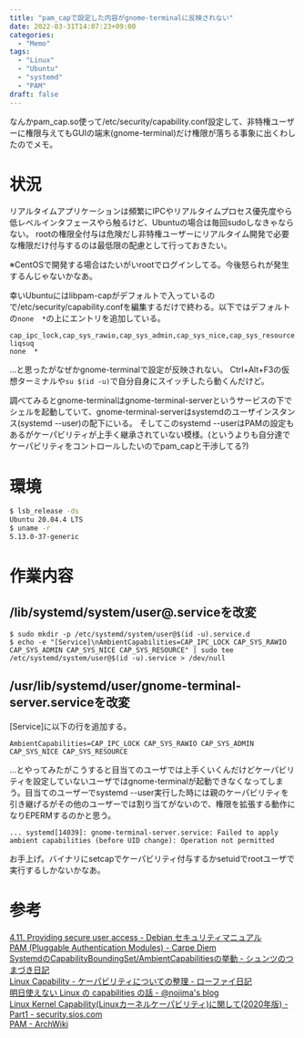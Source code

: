 ```yaml
---
title: "pam_capで設定した内容がgnome-terminalに反映されない"
date: 2022-03-31T14:07:23+09:00
categories:
  - "Memo"
tags:
  - "Linux"
  - "Ubuntu"
  - "systemd"
  - "PAM"
draft: false
---
```


なんかpam_cap.so使って/etc/security/capability.conf設定して、非特権ユーザーに権限与えてもGUIの端末(gnome-terminal)だけ権限が落ちる事象に出くわしたのでメモ。

<!--more-->

# 状況

リアルタイムアプリケーションは頻繁にIPCやリアルタイムプロセス優先度やら低レベルインタフェースやら触るけど、Ubuntuの場合は毎回sudoしなきゃならない。
rootの権限全付与は危険だし非特権ユーザーにリアルタイム開発で必要な権限だけ付与するのは最低限の配慮として行っておきたい。

※CentOSで開発する場合はたいがいrootでログインしてる。今後怒られが発生するんじゃないかなあ。

幸いUbuntuにはlibpam-capがデフォルトで入っているので/etc/security/capability.confを編集するだけで終わる。以下ではデフォルトの`none  *`の上にエントリを追加している。
```
cap_ipc_lock,cap_sys_rawio,cap_sys_admin,cap_sys_nice,cap_sys_resource  liqsuq
none  *
```

…と思ったがなぜかgnome-terminalで設定が反映されない。
Ctrl+Alt+F3の仮想ターミナルや`su $(id -u)`で自分自身にスイッチしたら動くんだけど。

調べてみるとgnome-terminalはgnome-terminal-serverというサービスの下でシェルを起動していて、gnome-terminal-serverはsystemdのユーザインスタンス(systemd --user)の配下にいる。
そしてこのsystemd --userはPAMの設定もあるがケーパビリティが上手く継承されていない模様。(というよりも自分達でケーパビリティをコントロールしたいのでpam_capと干渉してる?)

# 環境

``` bash
$ lsb_release -ds
Ubuntu 20.04.4 LTS
$ uname -r
5.13.0-37-generic
```

# 作業内容
## /lib/systemd/system/user@.serviceを改変
```
$ sudo mkdir -p /etc/systemd/system/user@$(id -u).service.d
$ echo -e "[Service]\nAmbientCapabilities=CAP_IPC_LOCK CAP_SYS_RAWIO CAP_SYS_ADMIN CAP_SYS_NICE CAP_SYS_RESOURCE" | sudo tee /etc/systemd/system/user@$(id -u).service > /dev/null
```

## /usr/lib/systemd/user/gnome-terminal-server.serviceを改変
[Service]に以下の行を追加する。
```
AmbientCapabilities=CAP_IPC_LOCK CAP_SYS_RAWIO CAP_SYS_ADMIN CAP_SYS_NICE CAP_SYS_RESOURCE
```

…とやってみたがこうすると目当てのユーザでは上手くいくんだけどケーパビリティを設定していないユーザではgnome-terminalが起動できなくなってしまう。目当てのユーザーでsystemd --user実行した時には親のケーパビリティを引き継げるがその他のユーザーでは割り当てがないので、権限を拡張する動作になりEPERMするのかと思う。

``` 
... systemd[14039]: gnome-terminal-server.service: Failed to apply ambient capabilities (before UID change): Operation not permitted
```

お手上げ。バイナリにsetcapでケーパビリティ付与するかsetuidでrootユーザで実行するしかないかなあ。

# 参考
[4.11. Providing secure user access - Debian セキュリティマニュアル](https://www.debian.org/doc/manuals/securing-debian-manual/ch04s11.ja.html)  
[PAM (Pluggable Authentication Modules) - Carpe Diem](https://christina04.hatenablog.com/entry/pluggable-authentication-module)  
[SystemdのCapabilityBoundingSet/AmbientCapabilitiesの挙動 - シュンツのつまづき日記](https://gloryof.hatenablog.com/entry/2018/10/27/104711)  
[Linux Capability - ケーパビリティについての整理 - ローファイ日記](https://udzura.hatenablog.jp/entry/2016/06/24/181852)  
[明日使えない Linux の capabilities の話 - @nojima's blog](https://nojima.hatenablog.com/entry/2016/12/03/000000)  
[Linux Kernel Capability(Linuxカーネルケーパビリティ)に関して(2020年版) - Part1 - security.sios.com](https://security.sios.com/security/os-db/capability-info-20200701.html)  
[PAM - ArchWiki](https://wiki.archlinux.jp/index.php/PAM)
